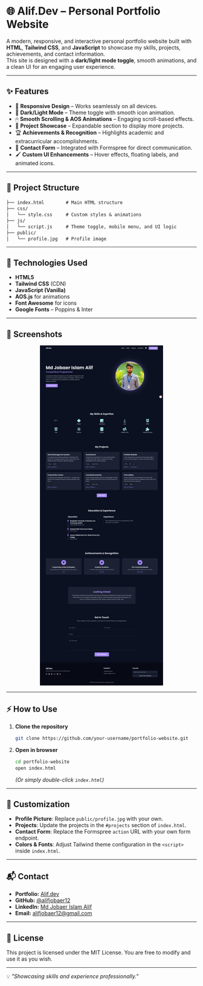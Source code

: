 # 🌐 Alif.Dev – Personal Portfolio Website

A modern, responsive, and interactive personal portfolio website built with **HTML**, **Tailwind CSS**, and **JavaScript** to showcase my skills, projects, achievements, and contact information.  
This site is designed with a **dark/light mode toggle**, smooth animations, and a clean UI for an engaging user experience.

---

## ✨ Features

- 🎨 **Responsive Design** – Works seamlessly on all devices.
- 🌙 **Dark/Light Mode** – Theme toggle with smooth icon animation.
- 🖱 **Smooth Scrolling & AOS Animations** – Engaging scroll-based effects.
- 📂 **Project Showcase** – Expandable section to display more projects.
- 🏆 **Achievements & Recognition** – Highlights academic and extracurricular accomplishments.
- 📧 **Contact Form** – Integrated with Formspree for direct communication.
- 🖌 **Custom UI Enhancements** – Hover effects, floating labels, and animated icons.

---

## 📁 Project Structure

```
├── index.html        # Main HTML structure
├── css/
│   └── style.css     # Custom styles & animations
├── js/
│   └── script.js     # Theme toggle, mobile menu, and UI logic
├── public/
│   └── profile.jpg   # Profile image
```

---

## 🚀 Technologies Used

- **HTML5**
- **Tailwind CSS** (CDN)
- **JavaScript (Vanilla)**
- **AOS.js** for animations
- **Font Awesome** for icons
- **Google Fonts** – Poppins & Inter

---

## 📸 Screenshots


<p align="center">
  <img src="screenshort/index_html.jpg" alt="Home Screenshot" height="900">
</p>


---

## ⚡ How to Use

1. **Clone the repository**
   ```bash
   git clone https://github.com/your-username/portfolio-website.git
   ```

2. **Open in browser**
   ```bash
   cd portfolio-website
   open index.html
   ```
   *(Or simply double-click `index.html`)*

---

## 🔧 Customization

- **Profile Picture**: Replace `public/profile.jpg` with your own.
- **Projects**: Update the projects in the `#projects` section of `index.html`.
- **Contact Form**: Replace the Formspree `action` URL with your own form endpoint.
- **Colors & Fonts**: Adjust Tailwind theme configuration in the `<script>` inside `index.html`.

---

## 📬 Contact

- **Portfolio:** [Alif.dev](https://alifjobaer12.surge.sh/)
- **GitHub:** [@alifjobaer12](https://github.com/alifjobaer12)
- **LinkedIn:** [Md Jobaer Islam Alif](https://www.linkedin.com/in/alifjobaer12)
- **Email:** [alifjobaer12@gmail.com](mailto:alifjobaer12@gmail.com)

---

## 📝 License

This project is licensed under the MIT License. You are free to modify and use it as you wish.

---
💡 *"Showcasing skills and experience professionally."*
